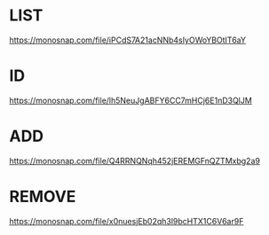 # LIST

https://monosnap.com/file/iPCdS7A21acNNb4sIyOWoYBOtIT6aY

# ID

https://monosnap.com/file/lh5NeuJgABFY6CC7mHCj6E1nD3QlJM

# ADD

https://monosnap.com/file/Q4RRNQNqh452jEREMGFnQZTMxbg2a9

# REMOVE

https://monosnap.com/file/x0nuesjEb02qh3l9bcHTX1C6V6ar9F
